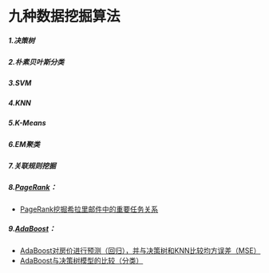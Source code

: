 # 九种数据挖掘算法
##### 1.决策树  
##### 2.朴素贝叶斯分类  
##### 3.SVM  
##### 4.KNN  
##### 5.K-Means  
##### 6.EM聚类  
##### 7.关联规则挖掘  
##### 8.[PageRank](https://github.com/Arieswk/data-mining/tree/master/PageRank)：
* [PageRank挖掘希拉里邮件中的重要任务关系](https://github.com/Arieswk/data-mining/blob/master/PageRank/PageRank.py)  
##### 9.[AdaBoost](https://github.com/Arieswk/data-mining/tree/master/AdaBoost)：
* [AdaBoost对房价进行预测（回归），并与决策树和KNN比较均方误差（MSE）](https://github.com/Arieswk/data-mining/blob/master/AdaBoost/AB01.py)
* [AdaBoost与决策树模型的比较（分类）](https://github.com/Arieswk/data-mining/blob/master/AdaBoost/AB02.py)  
